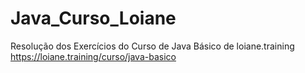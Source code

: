 # Java_Curso_Loiane
Resolução dos Exercícios do Curso de Java Básico de loiane.training
https://loiane.training/curso/java-basico

